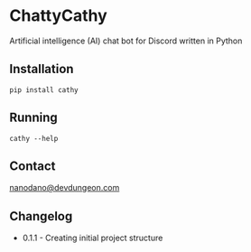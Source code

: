 # ChattyCathy
Artificial intelligence (AI) chat bot for Discord written in Python


## Installation

    pip install cathy
    
## Running

    cathy --help
    
## Contact

nanodano@devdungeon.com

## Changelog

* 0.1.1 - Creating initial project structure
